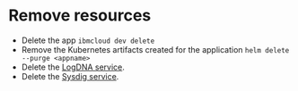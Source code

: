 # Remove resources

* Delete the app `ibmcloud dev delete`
* Remove the Kubernetes artifacts created for the application `helm delete --purge <appname>`
* Delete the [LogDNA service](https://cloud.ibm.com/observe/logging).
* Delete the [Sysdig service](https://cloud.ibm.com/observe/monitoring).
  
